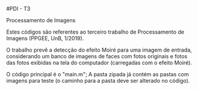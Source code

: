 #PDI - T3

Processamento de Imagens

Estes códigos são referentes ao terceiro trabalho de Processamento de Imagens (PPGEE, UnB, 1/2019).

O trabalho prevê a detecção do efeito Moiré para uma imagem de entrada, considerando um banco de imagens de faces com fotos originais e fotos das fotos exibidas na tela do computador (carregadas com o efeito Moiré).


O código principal é o "main.m"; A pasta zipada já contém as pastas com imagens para teste (o caminho para a pasta deve ser alterado no código).
